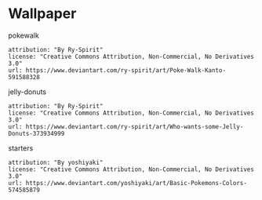 # Wallpaper

pokewalk

    attribution: "By Ry-Spirit"
    license: "Creative Commons Attribution, Non-Commercial, No Derivatives 3.0"
    url: https://www.deviantart.com/ry-spirit/art/Poke-Walk-Kanto-591588328

jelly-donuts

    attribution: "By Ry-Spirit"
    license: "Creative Commons Attribution, Non-Commercial, No Derivatives 3.0"
    url: https://www.deviantart.com/ry-spirit/art/Who-wants-some-Jelly-Donuts-373934999

starters

    attribution: "By yoshiyaki"
    license: "Creative Commons Attribution, Non-Commercial, No Derivatives 3.0"
    url: https://www.deviantart.com/yoshiyaki/art/Basic-Pokemons-Colors-574585879

